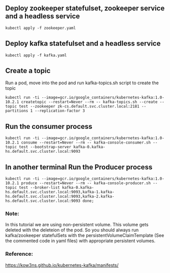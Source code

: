 
## Deploy zookeeper statefulset, zookeeper service and a headless service

	kubectl apply -f zookeeper.yaml 


## Deploy kafka statefulset and a headless service

	kubectl apply -f kafka.yaml 

## Create a topic
Run a pod, move into the pod and run kafka-topics.sh script to create the topic

	kubectl run -ti --image=gcr.io/google_containers/kubernetes-kafka:1.0-10.2.1 createtopic --restart=Never --rm -- kafka-topics.sh --create --topic test --zookeeper zk-cs.default.svc.cluster.local:2181 --partitions 1 --replication-factor 3

## Run the consumer process

	kubectl run -ti --image=gcr.io/google_containers/kubernetes-kafka:1.0-10.2.1 consume --restart=Never --rm -- kafka-console-consumer.sh --topic test --bootstrap-server kafka-0.kafka-hs.default.svc.cluster.local:9093

## In another terminal Run the Producer process 

	kubectl run -ti --image=gcr.io/google_containers/kubernetes-kafka:1.0-10.2.1 produce --restart=Never --rm -- kafka-console-producer.sh --topic test --broker-list kafka-0.kafka-hs.default.svc.cluster.local:9093,kafka-1.kafka-hs.default.svc.cluster.local:9093,kafka-2.kafka-hs.default.svc.cluster.local:9093 done;

### Note:
In this tutorial we are using non-persistent volume. This volume gets deleted with the deleteion of the pod. So you should always run kafka/zookeeper statefulSets with the persistentVolumeClaimTemplate (See the commented code in yaml files) with appropriate persistent volumes.

### Reference: 
https://kow3ns.github.io/kubernetes-kafka/manifests/

